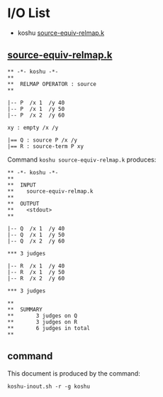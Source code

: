 # I/O List

- koshu [source-equiv-relmap.k](#source-equiv-relmapk)



## [source-equiv-relmap.k](source-equiv-relmap.k)

```
** -*- koshu -*-
**
**  RELMAP OPERATOR : source
**

|-- P  /x 1  /y 40
|-- P  /x 1  /y 50
|-- P  /x 2  /y 60

xy : empty /x /y

|== Q : source P /x /y
|== R : source-term P xy
```

Command `koshu source-equiv-relmap.k` produces:

```
** -*- koshu -*-
**
**  INPUT
**    source-equiv-relmap.k
**
**  OUTPUT
**    <stdout>
**

|-- Q  /x 1  /y 40
|-- Q  /x 1  /y 50
|-- Q  /x 2  /y 60

*** 3 judges

|-- R  /x 1  /y 40
|-- R  /x 1  /y 50
|-- R  /x 2  /y 60

*** 3 judges

**
**  SUMMARY
**       3 judges on Q
**       3 judges on R
**       6 judges in total
**
```



## command

This document is produced by the command:

```
koshu-inout.sh -r -g koshu
```
